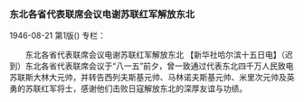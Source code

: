 ### 东北各省代表联席会议电谢苏联红军解放东北

1946-08-21
第1版()
专栏：

　　东北各省代表联席会议电谢苏联红军解放东北
    【新华社哈尔滨十五日电】（迟到）东北各省代表联席会议于“八一五”前夕，曾一致通过代表东北四千万人民致电苏联斯大林大元帅，并转告西列夫斯基元帅、马林诺夫斯基元帅、米里次元帅及英勇的苏联红军将士，感谢他们击败日寇解放东北的深厚友谊与功绩。
